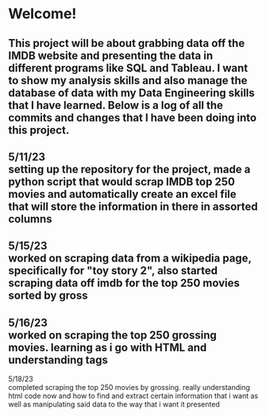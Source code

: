 # Welcome! <br>
This project will be about grabbing data off the IMDB website and presenting the data in different programs like SQL and Tableau. I want to show my analysis skills and also manage the database of data with my Data Engineering skills that I have learned. Below is a log of all the commits and changes that I have been doing into this project.<br>
-------------------------------------------------------------------------------------------------------------------------------------
5/11/23 <br>
setting up the repository for the project, made a python script that would scrap IMDB top 250 movies and automatically create an excel file that will store the information in there in assorted columns
-------------------------------------------------------------------------------------------------------------------------------------
5/15/23 <br>
worked on scraping data from a wikipedia page, specifically for "toy story 2", also started scraping data off imdb for the top 250 movies sorted by gross 
-------------------------------------------------------------------------------------------------------------------------------------
5/16/23 <br>
worked on scraping the top 250 grossing movies. learning as i go with HTML and understanding tags 
-------------------------------------------------------------------------------------------------------------------------------------
5/18/23 <br>
completed scraping the top 250 movies by grossing. really understanding html code now and how to find and extract certain information that i want as well as manipulating said data to the way that i want it presented